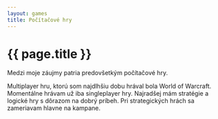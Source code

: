 ```yaml
---
layout: games
title: Počítačové hry
---
```

# {{ page.title }}

Medzi moje záujmy patria predovšetkým počítačové hry.

Multiplayer hru, ktorú som najdlhšiu dobu hrával bola World of Warcraft.
Momentálne hrávam už iba singleplayer hry.
Najradšej mám stratégie a logické hry s dôrazom na dobrý príbeh. Pri strategických hrách sa zameriavam hlavne na kampane.

